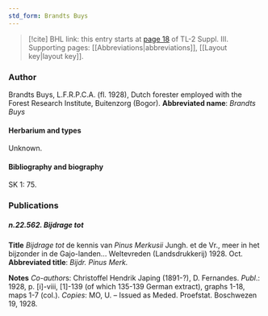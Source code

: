 ```yaml
---
std_form: Brandts Buys
---
```


> [!cite] BHL link: this entry starts at [page 18](https://www.biodiversitylibrary.org/page/33266325) of TL-2 Suppl. III.
> Supporting pages: [[Abbreviations|abbreviations]], [[Layout key|layout key]].

### Author

Brandts Buys, L.F.R.P.C.A. (fl. 1928), Dutch forester employed with the Forest Research Institute, Buitenzorg (Bogor). 
**Abbreviated name**: *Brandts Buys*

#### Herbarium and types

Unknown.

#### Bibliography and biography

SK 1: 75.

### Publications

##### n.22.562. Bijdrage tot

**Title**
*Bijdrage tot* de kennis van *Pinus Merkusii* Jungh. et de Vr., meer in het bijzonder in de Gajo-landen... Weltevreden (Landsdrukkerij) 1928. Oct.
**Abbreviated title**: *Bijdr. Pinus Merk.*

**Notes**
*Co-author*s: Christoffel Hendrik Japing (1891-?), D. Fernandes.
*Publ*.: 1928, p. \[i\]-viii, \[1\]-139 (of which 135-139 German extract), graphs 1-18, maps 1-7 (col.). *Copies*: MO, U. – Issued as Meded. Proefstat. Boschwezen 19, 1928.

